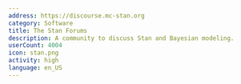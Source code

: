 ```yaml
---
address: https://discourse.mc-stan.org
category: Software
title: The Stan Forums
description: A community to discuss Stan and Bayesian modeling.
userCount: 4004
icon: stan.png
activity: high
language: en_US
---
```


